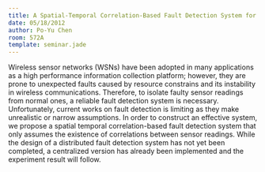 ```yaml
---
title: A Spatial-Temporal Correlation-Based Fault Detection System for Wireless Sensor Networks
date: 05/18/2012
author: Po-Yu Chen
room: 572A
template: seminar.jade
---
```

Wireless sensor networks (WSNs) have been adopted in many applications as a high performance information collection platform; however, they are prone to unexpected faults caused by resource constrains and its instability in wireless communications. Therefore, to isolate faulty sensor readings from normal ones, a reliable fault detection system is necessary. Unfortunately, current works on fault detection is limiting as they make unrealistic or narrow assumptions. In order to construct an effective system, we propose a spatial temporal correlation-based fault detection system that only assumes the existence of correlations between sensor readings. While the design of a distributed fault detection system has not yet been completed, a centralized version has already been implemented and the experiment result will follow.
